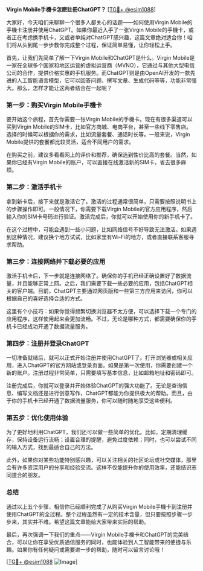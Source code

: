 **Virgin Mobile手機卡怎麽註冊ChatGPT？** [[TG💪+ @esim1088](https://t.me/s/esim1088)]

大家好，今天咱们来聊聊一个很多人都关心的话题——如何使用Virgin Mobile的手機卡注册并使用ChatGPT。如果你最近入手了一张Virgin Mobile的手機卡，或者正在考虑换手机卡，又或者单纯对ChatGPT感兴趣，这篇文章绝对适合你！咱们将从头到尾一步步教你完成整个过程，保证简单易懂，让你轻松上手。

首先，让我们先简单了解一下Virgin Mobile和ChatGPT是什么。Virgin Mobile是一家在全球多个国家和地区运营的虚拟运营商（MVNO），它通过与其他大型电信公司的合作，提供价格实惠的手机服务。而ChatGPT则是由OpenAI开发的一款先进的人工智能语言模型，它可以回答问题、撰写文章、生成代码等等，功能非常强大。那么，怎样才能让这两者结合在一起呢？

### **第一步：购买Virgin Mobile手機卡**

要开始这个旅程，首先你需要一张Virgin Mobile的手機卡。现在有很多渠道可以买到Virgin Mobile的SIM卡，比如官方商城、电商平台，甚至一些线下零售店。选择的时候可以根据你的需求，比如流量套餐、通话时长等。一般来说，Virgin Mobile提供的套餐都比较灵活，适合不同用户的需求。

在购买之前，建议多看看网上的评价和推荐，确保选到性价比高的套餐。当然，如果你已经有Virgin Mobile的账户，可以直接在线激活新的SIM卡，省去很多麻烦。

### **第二步：激活手机卡**

拿到新卡后，接下来就是激活它了。激活的过程通常很简单，只需要按照说明书上的步骤操作即可。一般情况下，你需要下载Virgin Mobile的官方应用程序，然后输入你的SIM卡号码进行验证。激活完成后，你就可以开始使用你的新手机卡了。

在这个过程中，可能会遇到一些小问题，比如网络信号不好导致无法激活。如果遇到这种情况，建议换个地方试试，比如家里有Wi-Fi的地方，或者直接联系客服寻求帮助。

### **第三步：连接网络并下载必要的应用**

激活手机卡后，下一步就是连接网络了。确保你的手机已经正确设置好了数据流量，并且能够正常上网。之后，我们需要下载一些必要的应用，包括ChatGPT相关的客户端。目前，ChatGPT主要通过网页版和一些第三方应用来访问，你可以根据自己的喜好选择合适的方式。

这里有个小技巧：如果你觉得频繁切换浏览器不太方便，可以选择下载一个专门的应用程序，这样使用起来会更加流畅。不过，无论是哪种方式，都需要确保你的手机卡已经成功开通了数据流量服务。

### **第四步：注册并登录ChatGPT**

一切准备就绪后，就可以正式开始注册并使用ChatGPT了。打开浏览器或相关应用，进入ChatGPT的官方网站或登录页面。如果是第一次使用，你需要创建一个新的账户。注册过程非常简单，只需要填写基本信息，比如邮箱地址和密码即可。

注册完成后，你就可以登录并开始体验ChatGPT的强大功能了。无论是查询信息、编写文档还是进行创意写作，ChatGPT都能为你提供极大的帮助。而且，由于你的手机卡已经开通了数据流量服务，你可以随时随地享受这些便利。

### **第五步：优化使用体验**

为了更好地利用ChatGPT，我们还可以做一些简单的优化。比如，定期清理缓存，保持设备运行流畅；设置合理的提醒，避免过度依赖；同时，也可以尝试不同的输入方式，找到最适合自己的方法。

此外，如果你对某些功能特别感兴趣，可以关注相关的社区论坛或社交媒体，那里会有许多资深用户的分享和经验交流。这样不仅能提升你的使用效率，还能结识志同道合的朋友。

### **总结**

通过以上五个步骤，相信你已经顺利完成了从购买Virgin Mobile手機卡到注册并使用ChatGPT的全过程。整个过程虽然有一定的技术含量，但只要按照步骤一步步来，其实并不难。希望这篇文章能给大家带来实际的帮助。

最后，再次强调一下我们的重点——Virgin Mobile手機卡和ChatGPT的完美结合，可以让你在享受优质通信服务的同时，也能体验到人工智能带来的便捷与乐趣。如果你有任何疑问或需要进一步的帮助，随时可以留言讨论哦！

[[TG💪+ @esim1088](https://t.me/s/esim1088) ![Image](https://i.postimg.cc/4NQfJmqS/Snipaste-2025-05-13-00-14-12.png)]